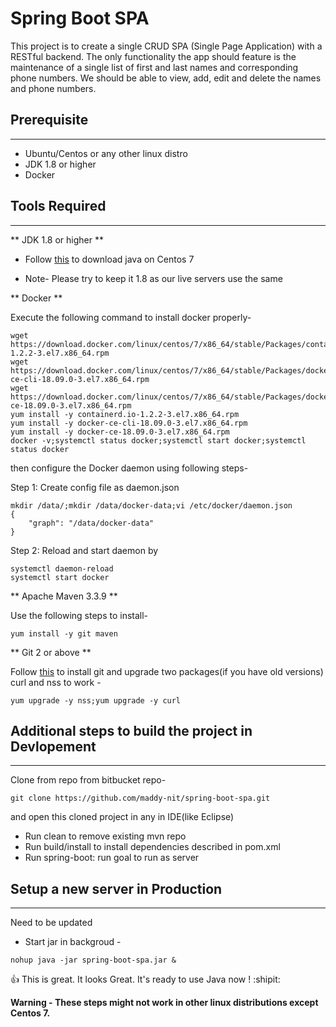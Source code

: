 # Spring Boot SPA
This project is to create a single CRUD SPA (Single Page Application) with a RESTful backend. The only functionality the app should feature is the maintenance of a single list of first and last names and corresponding phone numbers. We should be able to view, add, edit and delete the names and phone numbers.

## Prerequisite
----------------

- Ubuntu/Centos or any other linux distro
- JDK 1.8 or higher
- Docker

## Tools Required
----------------

** JDK 1.8 or higher **

- Follow [this](https://www.digitalocean.com/community/tutorials/how-to-install-java-on-centos-and-fedora) to download java on Centos 7

- Note- Please try to keep it 1.8 as our live servers use the same

** Docker **

Execute the following command to install docker properly-

```
wget https://download.docker.com/linux/centos/7/x86_64/stable/Packages/containerd.io-1.2.2-3.el7.x86_64.rpm
wget https://download.docker.com/linux/centos/7/x86_64/stable/Packages/docker-ce-cli-18.09.0-3.el7.x86_64.rpm
wget https://download.docker.com/linux/centos/7/x86_64/stable/Packages/docker-ce-18.09.0-3.el7.x86_64.rpm
yum install -y containerd.io-1.2.2-3.el7.x86_64.rpm
yum install -y docker-ce-cli-18.09.0-3.el7.x86_64.rpm
yum install -y docker-ce-18.09.0-3.el7.x86_64.rpm
docker -v;systemctl status docker;systemctl start docker;systemctl status docker
```

then configure the Docker daemon using following steps-

Step 1: Create config file as daemon.json

```
mkdir /data/;mkdir /data/docker-data;vi /etc/docker/daemon.json
{
    "graph": "/data/docker-data"
}
```

Step 2: Reload and start daemon by

```
systemctl daemon-reload
systemctl start docker
```

** Apache Maven 3.3.9 **

Use the following steps to install-

```
yum install -y git maven
```

** Git 2 or above **

Follow [this](https://www.digitalocean.com/community/tutorials/how-to-install-git-on-centos-7) to install git and upgrade two packages(if you have old versions) curl and nss to work -

```
yum upgrade -y nss;yum upgrade -y curl
```

## Additional steps to build the project in Devlopement
----------------

Clone from repo from bitbucket repo-

```
git clone https://github.com/maddy-nit/spring-boot-spa.git
```

and open this cloned project in any in IDE(like Eclipse)

- Run clean to remove existing mvn repo
- Run build/install to install dependencies described in pom.xml
- Run spring-boot: run goal to run as server


## Setup a new server in Production
----------------
Need to be updated

- Start jar in backgroud -
```
nohup java -jar spring-boot-spa.jar &
```

:+1: This is great. It looks Great. It's ready to use Java now ! :shipit:

**Warning - These  steps might not work in other linux distributions except Centos 7.**